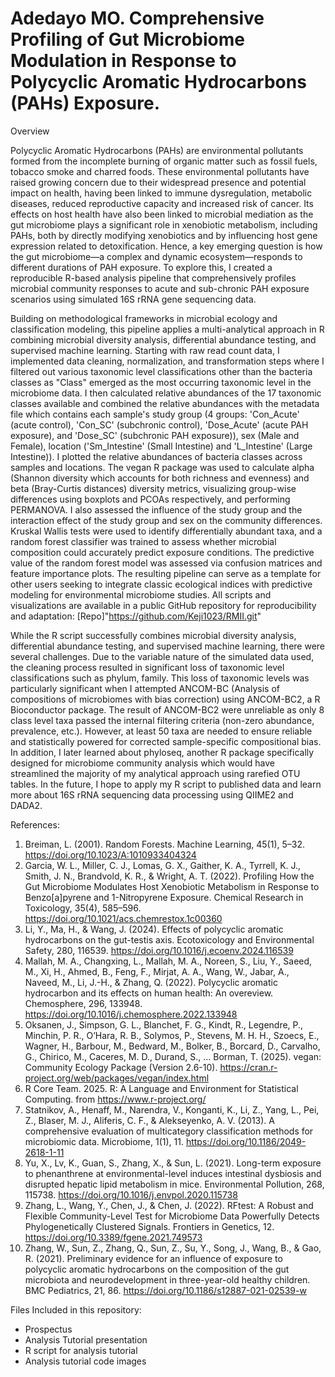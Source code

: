 # Adedayo MO. Comprehensive Profiling of Gut Microbiome Modulation in Response to Polycyclic Aromatic Hydrocarbons (PAHs) Exposure.

Overview

Polycyclic Aromatic Hydrocarbons (PAHs) are environmental pollutants formed from the incomplete burning of organic matter such as fossil fuels, tobacco smoke and charred foods. These environmental pollutants have raised growing concern due to their widespread presence and potential impact on health, having been linked to immune dysregulation, metabolic diseases, reduced reproductive capacity and increased risk of cancer. Its effects on host health have also been linked to microbial mediation as the gut microbiome plays a significant role in xenobiotic metabolism, including PAHs, both by directly modifying xenobiotics and by influencing host gene expression related to detoxification. Hence, a key emerging question is how the gut microbiome—a complex and dynamic ecosystem—responds to different durations of PAH exposure. To explore this, I created a reproducible R-based analysis pipeline that comprehensively profiles microbial community responses to acute and sub-chronic PAH exposure scenarios using simulated 16S rRNA gene sequencing data. <br />

Building on methodological frameworks in microbial ecology and classification modeling, this pipeline applies a multi-analytical approach in R combining microbial diversity analysis, differential abundance testing, and supervised machine learning. Starting with raw read count data, I implemented data cleaning, normalization, and transformation steps where I filtered out various taxonomic level classifications other than the bacteria classes as "Class" emerged as the most occurring taxonomic level in the microbiome data. I then calculated relative abundances of the 17 taxonomic classes available and combined the relative abundances with the metadata file which contains each sample's study group (4 groups: 'Con_Acute' (acute control), 'Con_SC' (subchronic control), 'Dose_Acute' (acute PAH exposure), and 'Dose_SC' (subchronic PAH exposure)), sex (Male and Female), location ('Sm_Intestine' (Small Intestine) and 'L_Intestine' (Large Intestine)). I plotted the relative abundances of bacteria classes across samples and locations. The vegan R package was used to calculate  alpha (Shannon diversity which accounts for both richness and evenness) and beta (Bray-Curtis distances) diversity metrics, visualizing group-wise differences using boxplots and PCOAs respectively, and performing PERMANOVA. I also assessed the influence of the study group and the interaction effect of the study group and sex on the community differences. Kruskal Wallis tests were used to identify differentially abundant taxa, and a random forest classifier was trained to assess whether microbial composition could accurately predict exposure conditions. The predictive value of the random forest model was assessed via confusion matrices and feature importance plots. The resulting pipeline can serve as a template for other users seeking to integrate classic ecological indices with predictive modeling for environmental microbiome studies. All scripts and visualizations are available in a public GitHub repository for reproducibility and adaptation: [Repo]"https://github.com/Keji1023/RMII.git" <br />

While the R script successfully combines microbial diversity analysis, differential abundance testing, and supervised machine learning, there were several challenges. Due to the variable nature of the simulated data used, the cleaning process resulted in  significant loss of taxonomic level classifications such as phylum, family. This loss of taxonomic levels was particularly significant when I attempted ANCOM-BC (Analysis of compositions of microbiomes with bias correction) using ANCOM-BC2, a R Bioconductor package. The result of ANCOM-BC2 were unreliable as only 8 class level taxa passed the internal filtering criteria (non-zero abundance, prevalence, etc.). However, at least 50 taxa are needed to ensure reliable and statistically powered for corrected sample-specific compositional bias. In addition, I later learned about phyloseq, another R package specifically designed for microbiome community analysis which would have  streamlined the majority of my analytical approach using rarefied OTU tables. In the future, I hope to apply my R script to published data and learn more about 16S rRNA sequencing data processing using QIIME2 and DADA2.

References:
1. Breiman, L. (2001). Random Forests. Machine Learning, 45(1), 5–32. https://doi.org/10.1023/A:1010933404324
2. Garcia, W. L., Miller, C. J., Lomas, G. X., Gaither, K. A., Tyrrell, K. J., Smith, J. N., Brandvold, K. R., & Wright, A. T. (2022). Profiling How the Gut Microbiome Modulates Host Xenobiotic Metabolism in Response to Benzo[a]pyrene and 1-Nitropyrene Exposure. Chemical Research in Toxicology, 35(4), 585–596. https://doi.org/10.1021/acs.chemrestox.1c00360
3. Li, Y., Ma, H., & Wang, J. (2024). Effects of polycyclic aromatic hydrocarbons on the gut-testis axis. Ecotoxicology and Environmental Safety, 280, 116539. https://doi.org/10.1016/j.ecoenv.2024.116539
4. Mallah, M. A., Changxing, L., Mallah, M. A., Noreen, S., Liu, Y., Saeed, M., Xi, H., Ahmed, B., Feng, F., Mirjat, A. A., Wang, W., Jabar, A., Naveed, M., Li, J.-H., & Zhang, Q. (2022). Polycyclic aromatic hydrocarbon and its effects on human health: An overeview. Chemosphere, 296, 133948. https://doi.org/10.1016/j.chemosphere.2022.133948
5. Oksanen, J., Simpson, G. L., Blanchet, F. G., Kindt, R., Legendre, P., Minchin, P. R., O’Hara, R. B., Solymos, P., Stevens, M. H. H., Szoecs, E., Wagner, H., Barbour, M., Bedward, M., Bolker, B., Borcard, D., Carvalho, G., Chirico, M., Caceres, M. D., Durand, S., … Borman, T. (2025). vegan: Community Ecology Package (Version 2.6-10). https://cran.r-project.org/web/packages/vegan/index.html
6. R Core Team. 2025. R: A Language and Environment for Statistical Computing. from https://www.r-project.org/
7. Statnikov, A., Henaff, M., Narendra, V., Konganti, K., Li, Z., Yang, L., Pei, Z., Blaser, M. J., Aliferis, C. F., & Alekseyenko, A. V. (2013). A comprehensive evaluation of multicategory classification methods for microbiomic data. Microbiome, 1(1), 11. https://doi.org/10.1186/2049-2618-1-11
8. Yu, X., Lv, K., Guan, S., Zhang, X., & Sun, L. (2021). Long-term exposure to phenanthrene at environmental-level induces intestinal dysbiosis and disrupted hepatic lipid metabolism in mice. Environmental Pollution, 268, 115738. https://doi.org/10.1016/j.envpol.2020.115738
9. Zhang, L., Wang, Y., Chen, J., & Chen, J. (2022). RFtest: A Robust and Flexible Community-Level Test for Microbiome Data Powerfully Detects Phylogenetically Clustered Signals. Frontiers in Genetics, 12. https://doi.org/10.3389/fgene.2021.749573
10. Zhang, W., Sun, Z., Zhang, Q., Sun, Z., Su, Y., Song, J., Wang, B., & Gao, R. (2021). Preliminary evidence for an influence of exposure to polycyclic aromatic hydrocarbons on the composition of the gut microbiota and neurodevelopment in three-year-old healthy children. BMC Pediatrics, 21, 86. https://doi.org/10.1186/s12887-021-02539-w

Files Included in this repository: <br />
- Prospectus <br />
- Analysis Tutorial presentation <br />
- R script for analysis tutorial <br />
- Analysis tutorial code images <br />
